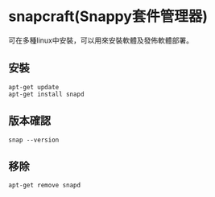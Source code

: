 # snapcraft(Snappy套件管理器)
可在多種linux中安裝，可以用來安裝軟體及發佈軟體部署。

## 安裝
```
apt-get update
apt-get install snapd
```


## 版本確認
```
snap --version
```


## 移除
```
apt-get remove snapd
```